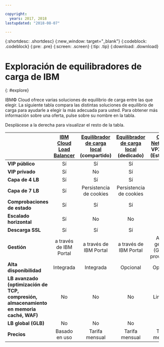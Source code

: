 ```yaml
---

copyright:
  years: 2017, 2018
lastupdated: "2018-08-07"

---
```


{:shortdesc: .shortdesc}
{:new_window: target="_blank"}
{:codeblock: .codeblock}
{:pre: .pre}
{:screen: .screen}
{:tip: .tip}
{:download: .download}

# Exploración de equilibradores de carga de IBM
{: #explore}

IBM© Cloud ofrece varias soluciones de equilibrio de carga entre las que elegir. La siguiente tabla compara las distintas soluciones de equilibrio de carga para ayudarle a elegir la más adecuada para usted. Para obtener más información sobre una oferta, pulse sobre su nombre en la tabla. 

Desplácese a la derecha para visualizar el resto de la tabla.


|        | [IBM Cloud Load Balancer](/docs/infrastructure/loadbalancer-service?topic=loadbalancer-service-getting-started-with-ibm-cloud-load-balancer)| [Equilibrador de carga local](/docs/infrastructure/local-load-balancer?topic=local-load-balancer-getting-started-with-local-load-balancer#getting-started-with-local-load-balancer) (compartido)| [Equilibrador de carga local](/docs/infrastructure/local-load-balancer?topic=local-load-balancer-getting-started-with-local-load-balancer#getting-started-with-local-load-balancer) (dedicado)| [Citrix NetScaler](/docs/infrastructure/citrix-netscaler-vpx?topic=citrix-netscaler-vpx-getting-started-with-citrix-netscaler-vpx-software-appliance#getting-started-with-citrix-netscaler-vpx-software-appliance) VPX/MPX (Estándar)| [Citrix NetScaler](/docs/infrastructure/citrix-netscaler-vpx?topic=citrix-netscaler-vpx-getting-started-with-citrix-netscaler-vpx-software-appliance#getting-started-with-citrix-netscaler-vpx-software-appliance) VPX/MPX (Platinum) |
|------- | :------: | :------: | :------: | :------: | :------: |
|**VIP público**|Sí|Sí|Sí|Sí|Sí |
|**VIP privado**|Sí|No|Sí|Sí|Sí |
|**Capa de 4 LB**|Sí|Sí|Sí|Sí|Sí |
|**Capa de 7 LB**|Sí|Persistencia de cookies|Persistencia de cookies|Sí|Sí |
|**Comprobaciones de estado**|Sí|Sí|Sí|Sí|Sí |
|**Escalado horizontal**|Sí|No|No|No|No |
|**Descarga SSL**|Sí|Sí|Sí|Sí|Sí |
|**Gestión**|a través de IBM Portal|a través de IBM Portal|a través de IBM Portal|Auto-gestión (GUI del proveedor)|Auto-gestión (GUI del proveedor) |
|**Alta disponibilidad**|Integrada|Integrada|Opcional|Opcional|Opcional |
|**LB avanzado (optimización de TCP, compresión, almacenamiento en memoria caché, WAF)**|No|No|No|Limitado|Sí |
|**LB global (GLB)**|No|No|No|No|Sí |
|**Precios**|Basado en uso|Tarifa mensual|Tarifa mensual|Tarifa mensual|Tarifa mensual |
